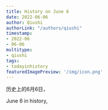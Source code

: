 ```yaml
---
title: History on June 6
date: 2022-06-06
author: Qiushi 
authorLink: "/authors/qiushi"
timestamp: 
- 2022-06
- 06-06
multitype: 
- qiushi
tags: 
- todayinhistory
featuredImagePreview: '/img/icon.png'
---
```









历史上的6月6日，

June 6 in history, 

<!--more-->

